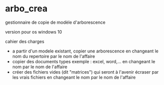 # arbo_crea
gestionnaire de copie de modèle d'arborescence

version pour os windows 10

cahier des charges
 - a partir d'un modele existant, copier une arborescence en changeant le nom du repertoire par le nom de l'affaire
 - copier des documents types exemple : excel, word,... en changeant le nom par le nom de l'affaire
 - créer des fichiers vides (dit "matrices") qui seront à l'avenir écraser par les vrais fichiers en changeant le nom par le nom de l'affaire
